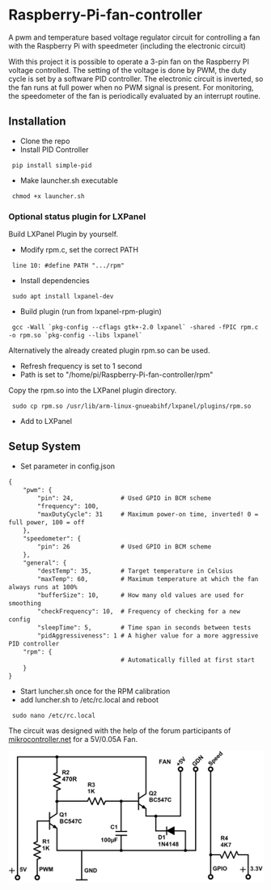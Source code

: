 # Raspberry-Pi-fan-controller
A pwm and temperature based voltage regulator circuit for controlling a fan with the Raspberry Pi with speedmeter (including the electronic circuit)

With this project it is possible to operate a 3-pin fan on the Raspberry PI voltage controlled.
The setting of the voltage is done by PWM, the duty cycle is set by a software PID controller. 
The electronic circuit is inverted, so the fan runs at full power when no PWM signal is present.
For monitoring, the speedometer of the fan is periodically evaluated by an interrupt routine.


## Installation
* Clone the repo
* Install PID Controller
```
 pip install simple-pid
```
* Make launcher.sh executable
```
 chmod +x launcher.sh
```

### Optional status plugin for LXPanel
Build LXPanel Plugin by yourself.
* Modify rpm.c, set the correct PATH
```
 line 10: #define PATH ".../rpm"
```
* Install dependencies
```
 sudo apt install lxpanel-dev
```
* Build plugin (run from lxpanel-rpm-plugin)
```
 gcc -Wall `pkg-config --cflags gtk+-2.0 lxpanel` -shared -fPIC rpm.c -o rpm.so `pkg-config --libs lxpanel`
```

Alternatively the already created plugin rpm.so can be used.
* Refresh frequency is set to 1 second
* Path is set to "/home/pi/Raspberry-Pi-fan-controller/rpm"


Copy the rpm.so into the LXPanel plugin directory.
```
 sudo cp rpm.so /usr/lib/arm-linux-gnueabihf/lxpanel/plugins/rpm.so
```
* Add to LXPanel


## Setup System
* Set parameter in config.json
```
{
    "pwm": {
        "pin": 24,             # Used GPIO in BCM scheme
        "frequency": 100,
        "maxDutyCycle": 31     # Maximum power-on time, inverted! 0 = full power, 100 = off
    },
    "speedometer": {
        "pin": 26              # Used GPIO in BCM scheme
    },
    "general": {
        "destTemp": 35,        # Target temperature in Celsius
        "maxTemp": 60,         # Maximum temperature at which the fan always runs at 100%
        "bufferSize": 10,      # How many old values are used for smoothing
        "checkFrequency": 10,  # Frequency of checking for a new config
        "sleepTime": 5,        # Time span in seconds between tests
        "pidAggressiveness": 1 # A higher value for a more aggressive PID controller
    "rpm": {
							   # Automatically filled at first start
    }
}
```
* Start luncher.sh once for the RPM calibration
* add luncher.sh to /etc/rc.local and reboot
```
 sudo nano /etc/rc.local
```

The circuit was designed with the help of the forum participants of [mikrocontroller.net](https://www.mikrocontroller.net/topic/492831) for a 5V/0.05A Fan.


![electronic circuit](/images/fan_control.png)
